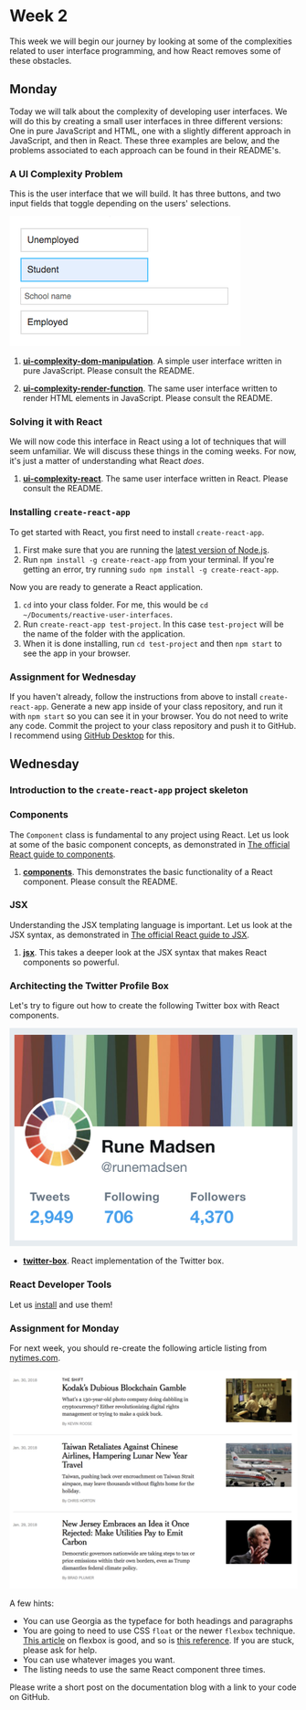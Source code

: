 # Week 2

This week we will begin our journey by looking at some of the complexities related to user interface programming, and how React removes some of these obstacles.

## Monday

Today we will talk about the complexity of developing user interfaces. We will do this by creating a small user interfaces in three different versions: One in pure JavaScript and HTML, one with a slightly different approach in JavaScript, and then in React. These three examples are below, and the problems associated to each approach can be found in their README's.

### A UI Complexity Problem

This is the user interface that we will build. It has three buttons, and two input fields that toggle depending on the users' selections.

![The simple UI that we will build](images/simple-ui.png)

1. **[ui-complexity-dom-manipulation](ui-complexity-dom-manipulation)**. A simple user interface written in pure JavaScript. Please consult the README.

1. **[ui-complexity-render-function](ui-complexity-render-function)**. The same user interface written to render HTML elements in JavaScript. Please consult the README.

### Solving it with React

We will now code this interface in React using a lot of techniques that will seem unfamiliar. We will discuss these things in the coming weeks. For now, it's just a matter of understanding what React _does_.

1. **[ui-complexity-react](ui-complexity-react)**. The same user interface written in React. Please consult the README.

### Installing `create-react-app`

To get started with React, you first need to install `create-react-app`.

1. First make sure that you are running the [latest version of Node.js](https://nodejs.org/en/).
1. Run `npm install -g create-react-app` from your terminal. If you're getting an error, try running `sudo npm install -g create-react-app`.

Now you are ready to generate a React application.

1. `cd` into your class folder. For me, this would be `cd ~/Documents/reactive-user-interfaces`.
1. Run `create-react-app test-project`. In this case `test-project` will be the name of the folder with the application.
1. When it is done installing, run `cd test-project` and then `npm start` to see the app in your browser.

### Assignment for Wednesday

If you haven't already, follow the instructions from above to install `create-react-app`. Generate a new app inside of your class repository, and run it with `npm start` so you can see it in your browser. You do not need to write any code. Commit the project to your class repository and push it to GitHub. I recommend using [GitHub Desktop](https://desktop.github.com/) for this.

## Wednesday

### Introduction to the `create-react-app` project skeleton

### Components

The `Component` class is fundamental to any project using React. Let us look at some of the basic component concepts, as demonstrated in [The official React guide to components](https://reactjs.org/docs/components-and-props.html).

1. **[components](components)**. This demonstrates the basic functionality of a React component. Please consult the README.

### JSX

Understanding the JSX templating language is important. Let us look at the JSX syntax, as demonstrated in [The official React guide to JSX](https://reactjs.org/docs/introducing-jsx.html).

1. **[jsx](jsx)**. This takes a deeper look at the JSX syntax that makes React components so powerful.

### Architecting the Twitter Profile Box

Let's try to figure out how to create the following Twitter box with React components.

![The Twitter profile box](images/twitter-box.png)

* **[twitter-box](twitter-box)**. React implementation of the Twitter box.

### React Developer Tools

Let us [install](https://github.com/facebook/react-devtools) and use them!

### Assignment for Monday

For next week, you should re-create the following article listing from [nytimes.com](https://www.nytimes.com/section/business).

![The nytimes.com UI that we will build](images/nytimes.png)

A few hints:

* You can use Georgia as the typeface for both headings and paragraphs
* You are going to need to use CSS `float` or the newer `flexbox` technique. [This article](https://developer.mozilla.org/en-US/docs/Web/CSS/CSS_Flexible_Box_Layout/Basic_Concepts_of_Flexbox) on flexbox is good, and so is [this reference](https://css-tricks.com/snippets/css/a-guide-to-flexbox/). If you are stuck, please ask for help.
* You can use whatever images you want.
* The listing needs to use the same React component three times.

Please write a short post on the documentation blog with a link to your code on GitHub.
